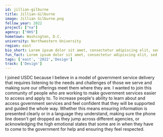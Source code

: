 ```yaml
---
id: jillian-gilburne
title: Jillian-Gilburne
image: Jillian Gilburne.png
fellow_year: 2022
project: ["na"]
agency: ["HHS"]
hometown: Washington, D.C.
university: Northwestern University
region: east
bio_short: Lorem ipsum dolor sit amet, consectetur adipiscing elit, sed do eiusmod tempor incididunt ut labore et dolore magna aliqua. Ut enim ad minim veniam, quis nostrud exercitation ullamco laboris nisi ut aliquip ex ea commodo consequat. 
fun_fact: Lorem ipsum dolor sit amet, consectetur adipiscing elit, sed do eiusmod tempor incididunt ut labore et dolore magna aliqua. Ut quis nostrud laboris. nisi ut aliquip ex ea commodo consequat.
tags: ['east', '2022','Design']
track: ['Design']
---
```


I joined USDC because I believe in a model of government service delivery that requires listening to the needs and challenges of those we serve and making sure our offerings meet them where they are. I wanted to join this community of people who are working to make government services easier to access and apply to. To increase people's ability to learn about and access government services and feel confident that they will be supported and guided the whole way. Whether this means ensuring information is presented clearly or in a language they understand, making sure the phone line doesn't get dropped as they jump across different agencies, or acknowledging the high emotional states that some are in when they have to come to the government for help and ensuring they feel respected.

